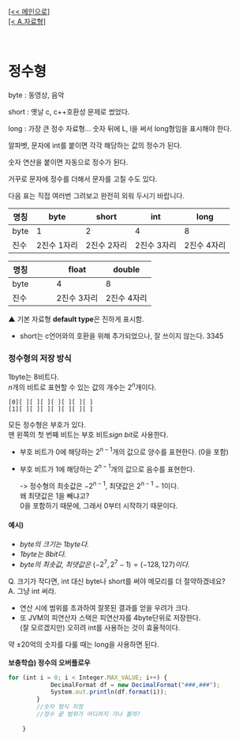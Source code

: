 [[<< 메인으로]](https://github.com/AtomicLiquors/Java_Wiki_Chb)  
[[< A.자료형]](https://github.com/AtomicLiquors/Java_Wiki_Chb/tree/main/A.%EC%9E%90%EB%A3%8C%ED%98%95)


&nbsp;  


# 정수형


byte : 동영상, 음악

short : 옛날 c, c++호환성 문제로 썼었다.

long : 가장 큰 정수 자료형... 숫자 뒤에 L, l을 써서 long형임을 표시해야 한다.

알파벳, 문자에 int를 붙이면 각각 해당하는 값의 정수가 된다.

숫자 연산을 붙이면 자동으로 정수가 된다.

거꾸로 문자에 정수를 더해서 문자를 고칠 수도 있다.


다음 표는 직접 여러번 그려보고 완전히 외워 두시기 바랍니다.



|명칭|byte|short|**int**|long|
|--|--|--|--|--|
|byte|1|2|4|8|
|진수|2진수 1자리|2진수 2자리|2진수 3자리|2진수 4자리|

|명칭|||float|double|
|--|--|--|--|--|
|byte|&nbsp;|&nbsp;|4|8|
|진수|&nbsp;|&nbsp;|2진수 3자리|2진수 4자리|

▲ 기본 자료형 **default type**은 진하게 표시함.

- short는 c언어와의 호환을 위해 추가되었으나, 잘 쓰이지 않는다.
3345
&nbsp;  
### 정수형의 저장 방식
1byte는 8비트다.  
$n$개의 비트로 표현할 수 있는 값의 개수는 $2^n$개이다.  

```
[0][ ][ ][ ][ ][ ][ ][ ]  
[1][ ][ ][ ][ ][ ][ ][ ]
```

모든 정수형은 부호가 있다.   
맨 왼쪽의 첫 번째 비트는 부호 비트*sign bit*로 사용한다.   

- 부호 비트가 0에 해당하는 $2^{n-1}$개의 값으로 양수를 표현한다. (0을 포함)
- 부호 비트가 1에 해당하는 $2^{n-1}$개의 값으로 음수를 표현한다.

	-> 정수형의 최솟값은 $- 2^{n-1}$, 최댓값은 $2^{n-1}-1$이다.  
	왜 최댓값은 1을 빼냐고?   
	0을 포함하기 때문에, 그래서 0부터 시작하기 때문이다.


#### 예시)
- *byte의 크기는 1byte다.*
- *1byte는 8bit다.*
- *byte의 최솟값, 최댓값은* $(-2^7, 2^7-1) = (-128, 127)$*이다.*
&nbsp;  

Q. 크기가 작다면, int 대신 byte나 short를 써야 메모리를 더 절약하겠네요?  
A. 그냥 int 써라. 
- 연산 시에 범위를 초과하여 잘못된 결과를 얻을 우려가 크다.  
- 또 JVM의 피연산자 스택은 피연산자를 4byte단위로 저장한다.  
(잘 모르겠지만) 오히려 int를 사용하는 것이 효율적이다.

약 ±20억의 숫자를 다룰 때는 long을 사용하면 된다.  
&nbsp;  
**보충학습) 정수의 오버플로우**


```jsx
for (int i = 0; i < Integer.MAX_VALUE; i++) {
			DecimalFormat df = new DecimalFormat("###,###");
			System.out.println(df.format(i));
		}
		//숫자 형식 지정
		//정수 끝 범위가 어디까지 가나 볼까?
		
	}
```

